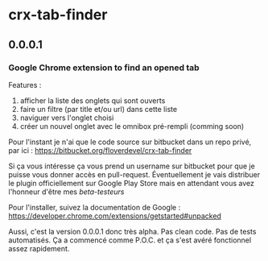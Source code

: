 # crx-tab-finder
## 0.0.0.1
### Google Chrome extension to find an opened tab

Features :

1. afficher la liste des onglets qui sont ouverts
2. faire un filtre (par title et/ou url) dans cette liste
3. naviguer vers l'onglet choisi
4. créer un nouvel onglet avec le omnibox pré-rempli (comming soon)

Pour l'instant je n'ai que le code source sur bitbucket dans un repo privé, par ici :
https://bitbucket.org/floverdevel/crx-tab-finder

Si ça vous intéresse ça vous prend un username sur bitbucket pour que je puisse vous donner accès en pull-request.
Éventuellement je vais distribuer le plugin officiellement sur Google Play Store mais en attendant vous avez l'honneur d'être mes _beta-testeurs_

Pour l'installer, suivez la documentation de Google :
https://developer.chrome.com/extensions/getstarted#unpacked


Aussi, c'est la version 0.0.0.1 donc très alpha.
Pas clean code.
Pas de tests automatisés.
Ça a commencé comme P.O.C. et ça s'est avéré fonctionnel assez rapidement.
